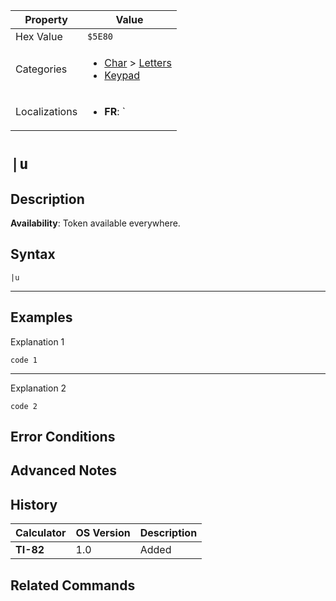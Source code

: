 | Property      | Value |
|---------------|-------|
| Hex Value     | `$5E80`|
| Categories    | <ul><li>[Char](<../categories/Char.md>) > [Letters](<../categories/Char.md#Letters>)</li><li>[Keypad](<../categories/Keypad.md>)</li></ul> |
| Localizations | <ul><li><b>FR</b>: `|u`</li></ul> |

# `|u`

## Description



<b>Availability</b>: Token available everywhere.

## Syntax
`|u`

<hr>

## Examples

Explanation 1
```ti-basic
code 1
```
---
Explanation 2
```ti-basic
code 2
```

## Error Conditions


## Advanced Notes


## History
| Calculator | OS Version | Description |
|------------|------------|-------------|
| <b>TI-82</b> | 1.0 | Added

## Related Commands

    